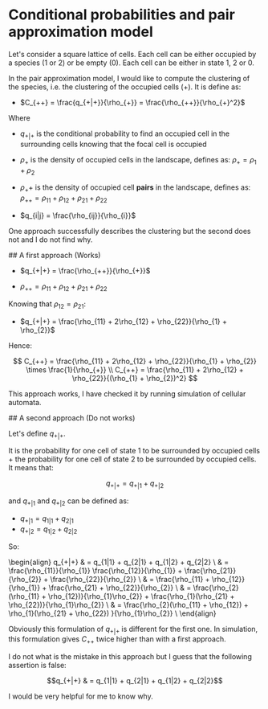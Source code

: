 # Conditional probabilities and pair approximation model

Let's consider a square lattice of cells. Each cell can be either occupied by a species (1 or 2) or be empty (0).
Each cell can be either in state 1, 2 or 0.  

In the pair approximation model, I would like to compute the clustering of the
species, i.e. the clustering of the occupied cells ($+$). It is define as:

* $C_{++} = \frac{q_{+|+}}{\rho_{+}} = \frac{\rho_{++}}{\rho_{+}^2}$

Where

* $q_{+|+}$ is the conditional probability to find an occupied cell in the surrounding cells knowing that the focal cell is occupied
* $\rho_+$ is the density of occupied cells in the landscape, defines as: $\rho_+ = \rho_1 + \rho_2$ 
* $\rho_++$ is the density of occupied cell **pairs** in the landscape, defines as: $\rho_{++} = \rho_{11} + \rho_{12} + \rho_{21} + \rho_{22}$ 

* $q_{i|j} = \frac{\rho_{ij}}{\rho_{i}}$

One approach successfully describes the clustering but the second does not and I
do not find why.

## A first approach (Works)

* $q_{+|+} = \frac{\rho_{++}}{\rho_{+}}$

* $\rho_{++} = \rho_{11} + \rho_{12} + \rho_{21} + \rho_{22}$

Knowing that $\rho_{12} = \rho_{21}$:

* $q_{+|+} = \frac{\rho_{11} + 2\rho_{12} + \rho_{22}}{\rho_{1} + \rho_{2}}$

Hence:

$$
C_{++} = \frac{\rho_{11} + 2\rho_{12} + \rho_{22}}{\rho_{1} + \rho_{2}} \times \frac{1}{\rho_{+}} \\
C_{++} = \frac{\rho_{11} + 2\rho_{12} + \rho_{22}}{(\rho_{1} + \rho_{2})^2}
$$

This approach works, I have checked it by running simulation of cellular
automata.

## A second approach (Do not works)

Let's define $q_{+|+}$.

It is the probability for one cell of state $1$ to be surrounded by occupied
cells +  the probability for one cell of state $2$ to be surrounded by occupied
cells. It means that:

$$
q_{+|+} = q_{+|1} + q_{+|2}
$$

and $q_{+|1}$ and $q_{+|2}$ can be defined as:

* $q_{+|1} = q_{1|1} + q_{2|1}$
* $q_{+|2} = q_{1|2} + q_{2|2}$

So: 

\begin{align}
q_{+|+} & = q_{1|1} + q_{2|1} + q_{1|2} + q_{2|2} \\
 & = \frac{\rho_{11}}{\rho_{1}} \frac{\rho_{12}}{\rho_{1}} + \frac{\rho_{21}}{\rho_{2}} + \frac{\rho_{22}}{\rho_{2}} \\
 & = \frac{\rho_{11} + \rho_{12}}{\rho_{1}} + \frac{\rho_{21} + \rho_{22}}{\rho_{2}} \\ 
 & = \frac{\rho_{2}(\rho_{11} + \rho_{12})}{\rho_{1}\rho_{2}} + \frac{\rho_{1}(\rho_{21} + \rho_{22})}{\rho_{1}\rho_{2}} \\ 
 & = \frac{\rho_{2}(\rho_{11} + \rho_{12}) + \rho_{1}(\rho_{21} + \rho_{22}) }{\rho_{1}\rho_{2}} \\
\end{align}

Obviously this formulation of $q_{+|+}$ is different for the first one. In
simulation, this formulation gives $C_{++}$ twice higher than with a first
approach.

I do not what is the mistake in this approach but I guess that the following
assertion is false: 

$$q_{+|+} & = q_{1|1} + q_{2|1} + q_{1|2} + q_{2|2}$$

I would be very helpful for me to know why.

